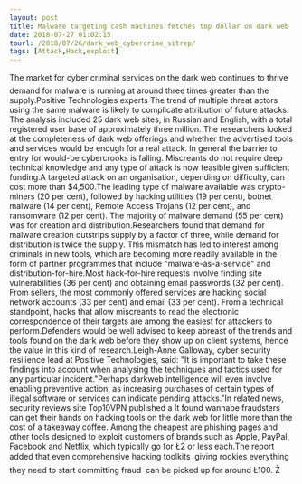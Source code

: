 ```yaml
---
layout: post
title: Malware targeting cash machines fetches top dollar on dark web
date: 2018-07-27 01:02:15
tourl: /2018/07/26/dark_web_cybercrime_sitrep/
tags: [Attack,Hack,exploit]
---
```

The market for cyber criminal services on the dark web continues to thrive  demand for malware is running at around three times greater than the supply.Positive Technologies experts The trend of multiple threat actors using the same malware is likely to complicate attribution of future attacks. The analysis included 25 dark web sites, in Russian and English, with a total registered user base of approximately three million. The researchers looked at the completeness of dark web offerings and whether the advertised tools and services would be enough for a real attack. In general the barrier to entry for would-be cybercrooks is falling. Miscreants do not require deep technical knowledge and any type of attack is now feasible given sufficient funding.A targeted attack on an organisation, depending on difficulty, can cost more than $4,500.The leading type of malware available was crypto-miners (20 per cent), followed by hacking utilities (19 per cent), botnet malware (14 per cent), Remote Access Trojans (12 per cent), and ransomware (12 per cent). The majority of malware demand (55 per cent) was for creation and distribution.Researchers found that demand for malware creation outstrips supply by a factor of three, while demand for distribution is twice the supply. This mismatch has led to interest among criminals in new tools, which are becoming more readily available in the form of partner programmes that include "malware-as-a-service" and distribution-for-hire.Most hack-for-hire requests involve finding site vulnerabilities (36 per cent) and obtaining email passwords (32 per cent). From sellers, the most commonly offered services are hacking social network accounts (33 per cent) and email (33 per cent). From a technical standpoint, hacks that allow miscreants to read the electronic correspondence of their targets are among the easiest for attackers to perform.Defenders would be well advised to keep abreast of the trends and tools found on the dark web before they show up on client systems, hence the value in this kind of research.Leigh-Anne Galloway, cyber security resilience lead at Positive Technologies, said: "It is important to take these findings into account when analysing the techniques and tactics used for any particular incident."Perhaps darkweb intelligence will even involve enabling preventive action, as increasing purchases of certain types of illegal software or services can indicate pending attacks."In related news, security reviews site Top10VPN published a It found wannabe fraudsters can get their hands on hacking tools on the dark web for little more than the cost of a takeaway coffee. Among the cheapest are phishing pages and other tools designed to exploit customers of brands such as Apple, PayPal, Facebook and Netflix, which typically go for Ł2 or less each.The report added that even comprehensive hacking toolkits  giving rookies everything they need to start committing fraud  can be picked up for around Ł100. Ž